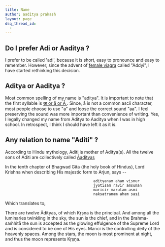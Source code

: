 ```yaml
---
title: Name
author: aaditya prakash
layout: page
dsq_thread_id:
  - 
---
```


## Do I prefer Adi or Aaditya ?

 I prefer to be called 'adi', because it is short, easy to pronounce and easy to remember. However, since the advent of [female viagra](http://www.drugs.com/history/addyi.html) called "Addyi", I have started rethinking this decision.

## Aditya or Aaditya ?

 Most common spelling of my name is "aditya". It is important to note that the first syllable is [ आ  or ā or Ā ](https://en.wikipedia.org/wiki/International_Alphabet_of_Sanskrit_Transliteration). Since, ā is not a common ascii character, most people choose to use "a" and loose the correct sound "aa". I feel preserving the sound was more important than convenience of writing. Yes, I legally changed my name from Aditya to Aaditya when I was in high school. In retrospect, I think I should have left it as it is. 

## Any relation to name "Aditi" ?

 According to Hindu mythology, Aditi is mother of Aditya(s). All the twelve sons of Aditi are collectively called [Āadityas](https://en.wikipedia.org/wiki/%C4%80dityas)

 In the tenth chapter of Bhagwad Gita (the holy book of Hindus), Lord Krishna when describing His majestic form to Arjun, says --

                                            adityanam aham visnur
                                            jyotisam ravir amsuman
                                            maricir marutam asmi
                                            naksatranam aham sasi

 Which translates to, 

 There are twelve Ādityas, of which Kṛṣṇa is the principal. And among all the luminaries twinkling in the sky, the sun is the chief, and in the Brahma-saṁhitā the sun is accepted as the glowing effulgence of the Supreme Lord and is considered to be one of His eyes. Marīci is the controlling deity of the heavenly spaces. Among the stars, the moon is most prominent at night, and thus the moon represents Kṛṣṇa.
 
 
